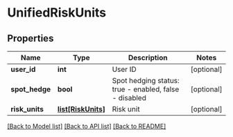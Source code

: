 # UnifiedRiskUnits

## Properties
Name | Type | Description | Notes
------------ | ------------- | ------------- | -------------
**user_id** | **int** | User ID | [optional] 
**spot_hedge** | **bool** | Spot hedging status: true - enabled, false - disabled | [optional] 
**risk_units** | [**list[RiskUnits]**](RiskUnits.md) | Risk unit | [optional] 

[[Back to Model list]](../README.md#documentation-for-models) [[Back to API list]](../README.md#documentation-for-api-endpoints) [[Back to README]](../README.md)


